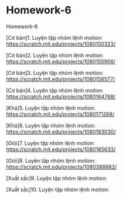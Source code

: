 # Homework-6
Homework-6

[Cơ bản]1. Luyện tập nhóm lệnh motion: https://scratch.mit.edu/projects/1080150323/

[Cơ bản]2. Luyện tập nhóm lệnh motion: https://scratch.mit.edu/projects/1080155956/

[Cơ bản]3. Luyện tập nhóm lệnh motion: https://scratch.mit.edu/projects/1080158577/

[Cơ bản]4. Luyện tập nhóm lệnh motion: https://scratch.mit.edu/projects/1080164768/

[Khá]5. Luyện tập nhóm lệnh motion: https://scratch.mit.edu/projects/1080171268/

[Khá]6. Luyện tập nhóm lệnh motion: https://scratch.mit.edu/projects/1080183030/

[Giỏi]7. Luyện tập nhóm lệnh motion: https://scratch.mit.edu/projects/1080185633/

[Giỏi]8. Luyện tập nhóm lệnh motion: https://scratch.mit.edu/projects/1080388882/

[Xuất sắc]9. Luyện tập nhóm lệnh motion: 

[Xuất sắc]10. Luyện tập nhóm lệnh motion: 

